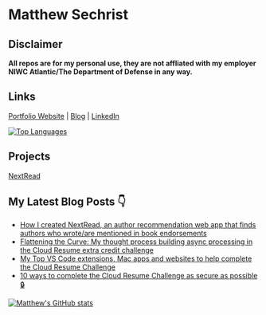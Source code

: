 # Matthew Sechrist

## Disclaimer

**All repos are for my personal use, they are not affliated with my employer NIWC Atlantic/The Department of Defense in any way.** 

## Links
[Portfolio Website](https://matthewsechrist.cloud) | 
[Blog](https://blog.matthewsechrist.cloud) | 
[LinkedIn](https://linkedin.com/in/matthewsechrist/)

[![Top Languages](https://github-readme-stats.vercel.app/api/top-langs/?username=matthewsechrist&layout=compact&show_icons=true&theme=tokyonight)](https://github.com/anuraghazra/github-readme-stats)

## Projects
[NextRead](https://matthewsechrist.cloud/nextread.html)

## My Latest Blog Posts 👇
<!-- HASHNODE_BLOG:START -->
- [How I created NextRead, an author recommendation web app that finds authors who wrote/are mentioned in book endorsements](https://matthewsechrist.hashnode.dev/how-i-created-nextread-an-author-recommendation-web-app-that-finds-authors-who-wroteare-mentioned-in-book-endorsements-cl0x6v5re07isj6nvemfj1b84)
- [Flattening the Curve: My thought process building async processing in the Cloud Resume extra credit challenge](https://matthewsechrist.hashnode.dev/flattening-the-curve-my-thought-process-building-async-processing-in-the-cloud-resume-extra-credit-challenge-ckxdph1ce0aay1ts13swpe47j)
- [My Top VS Code extensions, Mac apps and websites to help complete the Cloud Resume Challenge](https://matthewsechrist.hashnode.dev/my-top-vs-code-extensions-mac-apps-and-websites-to-help-complete-the-cloud-resume-challenge-ckwwx8u3w09nkuws1bdse8kqj)
- [10 ways to complete the Cloud Resume Challenge as secure as possible 🔒](https://matthewsechrist.hashnode.dev/10-ways-to-complete-the-cloud-resume-challenge-as-secure-as-possible-ckwjj13oq06hbi6s1fkn6hq07)
<!-- HASHNODE_BLOG:END -->


[![Matthew's GitHub stats](https://github-readme-stats.vercel.app/api?username=matthewsechrist&show_icons=true&theme=radical)](https://github.com/anuraghazra/github-readme-stats)

